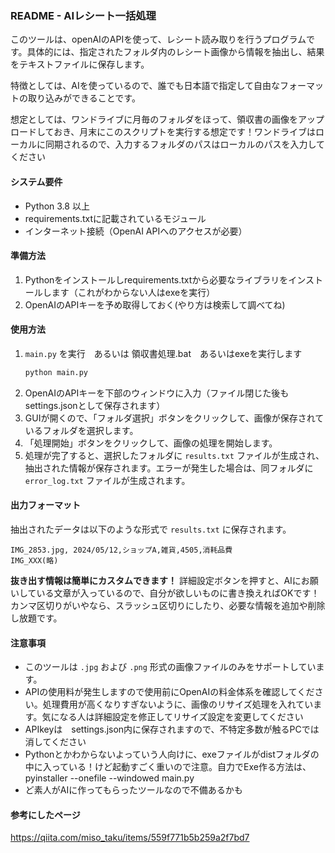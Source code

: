 ### README - AIレシート一括処理

このツールは、openAIのAPIを使って、レシート読み取りを行うプログラムです。具体的には、指定されたフォルダ内のレシート画像から情報を抽出し、結果をテキストファイルに保存します。

特徴としては、AIを使っているので、誰でも日本語で指定して自由なフォーマットの取り込みができることです。

想定としては、ワンドライブに月毎のフォルダをほって、領収書の画像をアップロードしておき、月末にこのスクリプトを実行する想定です！ワンドライブはローカルに同期されるので、入力するフォルダのパスはローカルのパスを入力してください

#### システム要件
- Python 3.8 以上
- requirements.txtに記載されているモジュール
- インターネット接続（OpenAI APIへのアクセスが必要）

#### 準備方法
1. Pythonをインストールしrequirements.txtから必要なライブラリをインストールします（これがわからない人はexeを実行）
2. OpenAIのAPIキーを予め取得しておく(やり方は検索して調べてね)

#### 使用方法
1. `main.py` を実行　あるいは 領収書処理.bat　あるいはexeを実行します
   ```bash
   python main.py
   ```
2. OpenAIのAPIキーを下部のウィンドウに入力（ファイル閉じた後もsettings.jsonとして保存されます）
2. GUIが開くので、「フォルダ選択」ボタンをクリックして、画像が保存されているフォルダを選択します。
3. 「処理開始」ボタンをクリックして、画像の処理を開始します。
4. 処理が完了すると、選択したフォルダに `results.txt` ファイルが生成され、抽出された情報が保存されます。エラーが発生した場合は、同フォルダに `error_log.txt` ファイルが生成されます。

#### 出力フォーマット
抽出されたデータは以下のような形式で `results.txt` に保存されます。
```
IMG_2853.jpg, 2024/05/12,ショップA,雑貨,4505,消耗品費
IMG_XXX(略)
```
**抜き出す情報は簡単にカスタムできます！**
詳細設定ボタンを押すと、AIにお願いしている文章が入っているので、自分が欲しいものに書き換えればOKです！カンマ区切りがいやなら、スラッシュ区切りにしたり、必要な情報を追加や削除し放題です。

#### 注意事項
- このツールは `.jpg` および `.png` 形式の画像ファイルのみをサポートしています。
- APIの使用料が発生しますので使用前にOpenAIの料金体系を確認してください。処理費用が高くなりすぎないように、画像のリサイズ処理を入れています。気になる人は詳細設定を修正してリサイズ設定を変更してください
- APIkeyは　settings.json内に保存されますので、不特定多数が触るPCでは消してください
- Pythonとかわからないよっていう人向けに、exeファイルがdistフォルダの中に入っている！けど起動すごく重いので注意。自力でExe作る方法は、pyinstaller --onefile --windowed main.py
- ど素人がAIに作ってもらったツールなので不備あるかも

#### 参考にしたページ
https://qiita.com/miso_taku/items/559f771b5b259a2f7bd7

